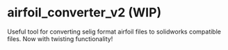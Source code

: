 # airfoil_converter_v2  (WIP)
Useful tool for converting selig format airfoil files to solidworks compatible files. Now with twisting functionality!
